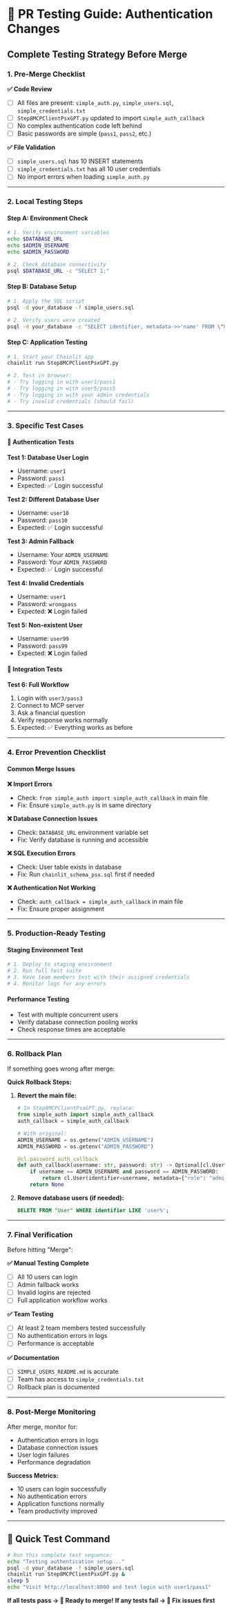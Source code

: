 # 🧪 PR Testing Guide: Authentication Changes

## **Complete Testing Strategy Before Merge**

### **1. Pre-Merge Checklist**

**✅ Code Review**
- [ ] All files are present: `simple_auth.py`, `simple_users.sql`, `simple_credentials.txt`
- [ ] `Step8MCPClientPsxGPT.py` updated to import `simple_auth_callback`
- [ ] No complex authentication code left behind
- [ ] Basic passwords are simple (`pass1`, `pass2`, etc.)

**✅ File Validation**
- [ ] `simple_users.sql` has 10 INSERT statements
- [ ] `simple_credentials.txt` has all 10 user credentials
- [ ] No import errors when loading `simple_auth.py`

---

### **2. Local Testing Steps**

#### **Step A: Environment Check**
```bash
# 1. Verify environment variables
echo $DATABASE_URL
echo $ADMIN_USERNAME
echo $ADMIN_PASSWORD

# 2. Check database connectivity
psql $DATABASE_URL -c "SELECT 1;"
```

#### **Step B: Database Setup**
```bash
# 1. Apply the SQL script
psql -d your_database -f simple_users.sql

# 2. Verify users were created
psql -d your_database -c "SELECT identifier, metadata->>'name' FROM \"User\";"
```

#### **Step C: Application Testing**
```bash
# 1. Start your Chainlit app
chainlit run Step8MCPClientPsxGPT.py

# 2. Test in browser:
# - Try logging in with user1/pass1
# - Try logging in with user5/pass5
# - Try logging in with your admin credentials
# - Try invalid credentials (should fail)
```

---

### **3. Specific Test Cases**

#### **🔐 Authentication Tests**

**Test 1: Database User Login**
- Username: `user1`
- Password: `pass1`
- Expected: ✅ Login successful

**Test 2: Different Database User**
- Username: `user10`
- Password: `pass10`
- Expected: ✅ Login successful

**Test 3: Admin Fallback**
- Username: Your `ADMIN_USERNAME`
- Password: Your `ADMIN_PASSWORD`
- Expected: ✅ Login successful

**Test 4: Invalid Credentials**
- Username: `user1`
- Password: `wrongpass`
- Expected: ❌ Login failed

**Test 5: Non-existent User**
- Username: `user99`
- Password: `pass99`
- Expected: ❌ Login failed

#### **🔧 Integration Tests**

**Test 6: Full Workflow**
1. Login with `user3/pass3`
2. Connect to MCP server
3. Ask a financial question
4. Verify response works normally
5. Expected: ✅ Everything works as before

---

### **4. Error Prevention Checklist**

#### **Common Merge Issues**

**❌ Import Errors**
- Check: `from simple_auth import simple_auth_callback` in main file
- Fix: Ensure `simple_auth.py` is in same directory

**❌ Database Connection Issues**
- Check: `DATABASE_URL` environment variable set
- Fix: Verify database is running and accessible

**❌ SQL Execution Errors**
- Check: User table exists in database
- Fix: Run `chainlit_schema_psx.sql` first if needed

**❌ Authentication Not Working**
- Check: `auth_callback = simple_auth_callback` in main file
- Fix: Ensure proper assignment

---

### **5. Production-Ready Testing**

#### **Staging Environment Test**
```bash
# 1. Deploy to staging environment
# 2. Run full test suite
# 3. Have team members test with their assigned credentials
# 4. Monitor logs for any errors
```

#### **Performance Testing**
- Test with multiple concurrent users
- Verify database connection pooling works
- Check response times are acceptable

---

### **6. Rollback Plan**

If something goes wrong after merge:

**Quick Rollback Steps:**
1. **Revert the main file:**
   ```python
   # In Step8MCPClientPsxGPT.py, replace:
   from simple_auth import simple_auth_callback
   auth_callback = simple_auth_callback
   
   # With original:
   ADMIN_USERNAME = os.getenv("ADMIN_USERNAME")
   ADMIN_PASSWORD = os.getenv("ADMIN_PASSWORD")
   
   @cl.password_auth_callback
   def auth_callback(username: str, password: str) -> Optional[cl.User]:
       if username == ADMIN_USERNAME and password == ADMIN_PASSWORD:
           return cl.User(identifier=username, metadata={"role": "admin"})
       return None
   ```

2. **Remove database users (if needed):**
   ```sql
   DELETE FROM "User" WHERE identifier LIKE 'user%';
   ```

---

### **7. Final Verification**

Before hitting "Merge":

**✅ Manual Testing Complete**
- [ ] All 10 users can login
- [ ] Admin fallback works
- [ ] Invalid logins are rejected
- [ ] Full application workflow works

**✅ Team Testing**
- [ ] At least 2 team members tested successfully
- [ ] No authentication errors in logs
- [ ] Performance is acceptable

**✅ Documentation**
- [ ] `SIMPLE_USERS_README.md` is accurate
- [ ] Team has access to `simple_credentials.txt`
- [ ] Rollback plan is documented

---

### **8. Post-Merge Monitoring**

After merge, monitor for:
- Authentication errors in logs
- Database connection issues
- User login failures
- Performance degradation

**Success Metrics:**
- 10 users can login successfully
- No authentication errors
- Application functions normally
- Team productivity improved

---

## **🚀 Quick Test Command**

```bash
# Run this complete test sequence:
echo "Testing authentication setup..."
psql -d your_database -f simple_users.sql
chainlit run Step8MCPClientPsxGPT.py &
sleep 5
echo "Visit http://localhost:8000 and test login with user1/pass1"
```

**If all tests pass → 🎉 Ready to merge!**
**If any tests fail → 🔧 Fix issues first**